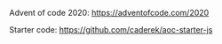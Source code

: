 Advent of code 2020: https://adventofcode.com/2020

Starter code: https://github.com/caderek/aoc-starter-js
